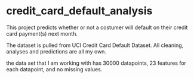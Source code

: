 # credit_card_default_analysis
This project predicts whether or not a costumer will default on their credit card payment(s) next month. 

The dataset is pulled from UCI Credit Card Default Dataset. All cleaning, analyses and predictions are all my own.

the data set that I am working with has 30000 datapoints, 23 features for each datapoint, and no missing values.
